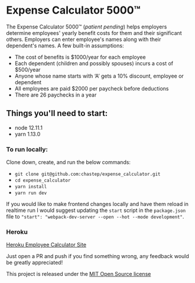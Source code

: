 # Expense Calculator 5000™️

The Expense Calculator 5000™️ (*patient pending*) helps employers determine employees' yearly benefit costs for them and their significant others. Employers can enter employee's names along with their dependent's names. A few built-in assumptions:

* The cost of benefits is $1000/year for each employee
* Each dependent (children and possibly spouses) incurs a cost of $500/year
* Anyone whose name starts with ‘A’ gets a 10% discount, employee or dependent
* All employees are paid $2000 per paycheck before deductions
* There are 26 paychecks in a year

## Things you'll need to start:
* node 12.11.1
* yarn 1.13.0

### To run locally:
Clone down, create, and run the below commands:

* `git clone git@github.com:chastep/expense_calculator.git`
* `cd expense_calculator`
* `yarn install`
* `yarn run dev`

If you would like to make frontend changes locally and have them reload in realtime run I would suggest updating the `start` script in the `package.json` file to `"start": "webpack-dev-server --open --hot --mode development"`.

### Heroku
[Heroku Employee Calculator Site](https://aqueous-fortress-76999.herokuapp.com)

Just open a PR and push if you find something wrong, any feedback would be greatly appreciated!

This project is released under the [MIT Open Source license](LICENSE.md)
